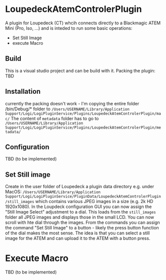# LoupedeckAtemControlerPlugin
A plugin for Loupedeck (CT) whcih connects directly to a Blackmagic ATEM Mini (Pro, Iso, ...) and is inteded to
run some basic operations:

- Set Still Image
- execute Macro

## Build
This is a visual studio project and can be build with it.
Packing the plugin: TBD

## Installation
currently the packing doesn't work - I'm copying the entire folder /bin/Debug/* folder to
`/Users/USERNAME/Library/Application Support/Logi/LogiPluginService/Plugins/LoupedeckAtemControlerPlugin/mac/`
The content of `metadata` folder has to go to 
`/Users/USERNAME/Library/Application Support/Logi/LogiPluginService/Plugins/LoupedeckAtemControlerPlugin/metadata/`

## Configuration
TBD (to be implemented)



## Set Still image
Create in the user folder of Loupedeck a plugin data directory e.g. under MacOS:
`/Users/USERNAME/Library/Application Support/Logi/LogiPluginService/PluginData/LoupedeckAtemControlerPlugin/still_images`
which contains various JPEG images in a size (e.g. 2k HD 1920x1080).
In the Loupdeck configuration GUI you can now assign the "Still Image Select" adjustment to a dial.
This loads from the `still_images` folder all JPEG images and displays those in the small LCD. You can now scroll with hte dial
through the images.
From the commands you can assign the command "Set Still Image" to a button - likely the press button function of the dial makes the most sense.
The idea is that you can select a still image for the ATEM and can upload it to the ATEM with a button press.


# Execute Macro
TBD (to be implemented)